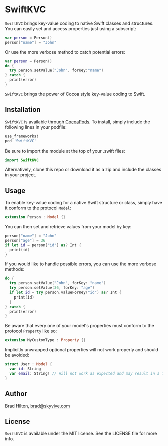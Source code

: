 # SwiftKVC

`SwiftKVC` brings key-value coding to native Swift classes and structures. You can easily set and access properties just using a subscript:
```swift
var person = Person()
person["name"] = "John"
```
Or use the more verbose method to catch potential errors:
```swift
var person = Person()
do {
  try person.setValue("John", forKey:"name")
} catch {
  print(error)
}
```
`SwiftKVC` brings the power of Cocoa style key-value coding to Swift.

## Installation

`SwiftKVC` is available through [CocoaPods](http://cocoapods.org). To install, simply include the following lines in your podfile:
```ruby
use_frameworks!
pod 'SwiftKVC'
```
Be sure to import the module at the top of your .swift files:
```swift
import SwiftKVC
```
Alternatively, clone this repo or download it as a zip and include the classes in your project.

## Usage

To enable key-value coding for a native Swift structure or class, simply have it conform to the protocol `Model`:
```swift
extension Person : Model {}
```
You can then set and retrieve values from your model by key:
```swift
person["name"] = "John"
person["age"] = 36
if let id = person["id"] as? Int {
  print(id)
}
```
If you would like to handle possible errors, you can use the more verbose methods:
```swift
do {
  try person.setValue("John", forKey: "name")
  try person.setValue(36, forKey: "age")
  if let id = try person.valueForKey("id") as? Int {
    print(id)
  }
} catch {
  print(error)
}
```
Be aware that every one of your model's properties must conform to the protocol `Property` like so:
```swift
extension MyCustomType : Property {}
```
Implicitly unwrapped optional properties will not work properly and should be avoided:
```swift
struct User : Model {
  var id: String
  var email: String! // Will not work as expected and may result in a fatal error if set or accessed
}
```
## Author

Brad Hilton, brad@skyvive.com

## License

`SwiftKVC` is available under the MIT license. See the LICENSE file for more info.
